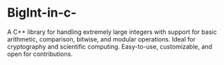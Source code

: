 # BigInt-in-c-
A C++ library for handling extremely large integers with support for basic arithmetic, comparison, bitwise, and modular operations. Ideal for cryptography and scientific computing. Easy-to-use, customizable, and open for contributions.
